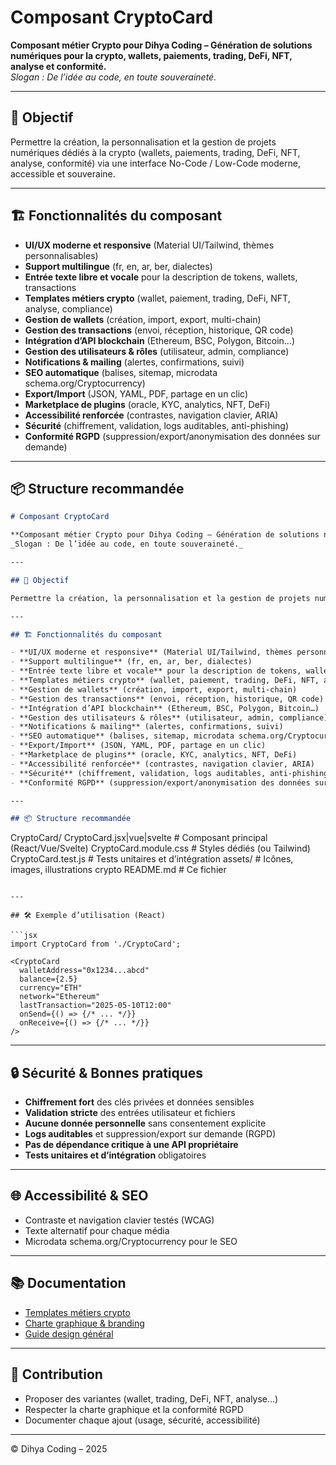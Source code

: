 # Composant CryptoCard

**Composant métier Crypto pour Dihya Coding – Génération de solutions numériques pour la crypto, wallets, paiements, trading, DeFi, NFT, analyse et conformité.**  
_Slogan : De l’idée au code, en toute souveraineté._

---

## 🎯 Objectif

Permettre la création, la personnalisation et la gestion de projets numériques dédiés à la crypto (wallets, paiements, trading, DeFi, NFT, analyse, conformité) via une interface No-Code / Low-Code moderne, accessible et souveraine.

---

## 🏗️ Fonctionnalités du composant

- **UI/UX moderne et responsive** (Material UI/Tailwind, thèmes personnalisables)
- **Support multilingue** (fr, en, ar, ber, dialectes)
- **Entrée texte libre et vocale** pour la description de tokens, wallets, transactions
- **Templates métiers crypto** (wallet, paiement, trading, DeFi, NFT, analyse, compliance)
- **Gestion de wallets** (création, import, export, multi-chain)
- **Gestion des transactions** (envoi, réception, historique, QR code)
- **Intégration d’API blockchain** (Ethereum, BSC, Polygon, Bitcoin…)
- **Gestion des utilisateurs & rôles** (utilisateur, admin, compliance)
- **Notifications & mailing** (alertes, confirmations, suivi)
- **SEO automatique** (balises, sitemap, microdata schema.org/Cryptocurrency)
- **Export/Import** (JSON, YAML, PDF, partage en un clic)
- **Marketplace de plugins** (oracle, KYC, analytics, NFT, DeFi)
- **Accessibilité renforcée** (contrastes, navigation clavier, ARIA)
- **Sécurité** (chiffrement, validation, logs auditables, anti-phishing)
- **Conformité RGPD** (suppression/export/anonymisation des données sur demande)

---

## 📦 Structure recommandée
```markdown
# Composant CryptoCard

**Composant métier Crypto pour Dihya Coding – Génération de solutions numériques pour la crypto, wallets, paiements, trading, DeFi, NFT, analyse et conformité.**  
_Slogan : De l’idée au code, en toute souveraineté._

---

## 🎯 Objectif

Permettre la création, la personnalisation et la gestion de projets numériques dédiés à la crypto (wallets, paiements, trading, DeFi, NFT, analyse, conformité) via une interface No-Code / Low-Code moderne, accessible et souveraine.

---

## 🏗️ Fonctionnalités du composant

- **UI/UX moderne et responsive** (Material UI/Tailwind, thèmes personnalisables)
- **Support multilingue** (fr, en, ar, ber, dialectes)
- **Entrée texte libre et vocale** pour la description de tokens, wallets, transactions
- **Templates métiers crypto** (wallet, paiement, trading, DeFi, NFT, analyse, compliance)
- **Gestion de wallets** (création, import, export, multi-chain)
- **Gestion des transactions** (envoi, réception, historique, QR code)
- **Intégration d’API blockchain** (Ethereum, BSC, Polygon, Bitcoin…)
- **Gestion des utilisateurs & rôles** (utilisateur, admin, compliance)
- **Notifications & mailing** (alertes, confirmations, suivi)
- **SEO automatique** (balises, sitemap, microdata schema.org/Cryptocurrency)
- **Export/Import** (JSON, YAML, PDF, partage en un clic)
- **Marketplace de plugins** (oracle, KYC, analytics, NFT, DeFi)
- **Accessibilité renforcée** (contrastes, navigation clavier, ARIA)
- **Sécurité** (chiffrement, validation, logs auditables, anti-phishing)
- **Conformité RGPD** (suppression/export/anonymisation des données sur demande)

---

## 📦 Structure recommandée

```
CryptoCard/
  CryptoCard.jsx|vue|svelte   # Composant principal (React/Vue/Svelte)
  CryptoCard.module.css       # Styles dédiés (ou Tailwind)
  CryptoCard.test.js          # Tests unitaires et d’intégration
  assets/                     # Icônes, images, illustrations crypto
  README.md                   # Ce fichier
```

---

## 🛠️ Exemple d’utilisation (React)

```jsx
import CryptoCard from './CryptoCard';

<CryptoCard
  walletAddress="0x1234...abcd"
  balance={2.5}
  currency="ETH"
  network="Ethereum"
  lastTransaction="2025-05-10T12:00"
  onSend={() => {/* ... */}}
  onReceive={() => {/* ... */}}
/>
```

---

## 🔒 Sécurité & Bonnes pratiques

- **Chiffrement fort** des clés privées et données sensibles
- **Validation stricte** des entrées utilisateur et fichiers
- **Aucune donnée personnelle** sans consentement explicite
- **Logs auditables** et suppression/export sur demande (RGPD)
- **Pas de dépendance critique à une API propriétaire**
- **Tests unitaires et d’intégration** obligatoires

---

## 🌐 Accessibilité & SEO

- Contraste et navigation clavier testés (WCAG)
- Texte alternatif pour chaque média
- Microdata schema.org/Cryptocurrency pour le SEO

---

## 📚 Documentation

- [Templates métiers crypto](../../../docs/contribution/templates/README.md)
- [Charte graphique & branding](../../../branding/README.md)
- [Guide design général](../../../design/README.md)

---

## 🤝 Contribution

- Proposer des variantes (wallet, trading, DeFi, NFT, analyse…)
- Respecter la charte graphique et la conformité RGPD
- Documenter chaque ajout (usage, sécurité, accessibilité)

---

© Dihya Coding – 2025
```
